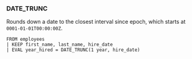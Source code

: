 <!--
This is generated by ESQL's AbstractFunctionTestCase. Do no edit it. See ../README.md for how to regenerate it.
-->

### DATE_TRUNC

Rounds down a date to the closest interval since epoch, which starts at
`0001-01-01T00:00:00Z`.

```
FROM employees
| KEEP first_name, last_name, hire_date
| EVAL year_hired = DATE_TRUNC(1 year, hire_date)
```
